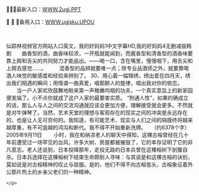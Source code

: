 <p>
	🧄🧄🧄最新入口：<a href="http://www.baidu.com/link?url=6MA2SWnO3Raqke39an_0PUxosM6ZrUGzi1BN9tNnlPW&wd">WWW.2ugj.PPT</a> 
	<p>
		🏯
🏯
🏯备用入口：<a href="http://www.baidu.com/link?url=6MA2SWnO3Raqke39an_0PUxosM6ZrUGzi1BN9tNnlPW&wd">WWW.ugjsku.UPOU</a> 
	</p>
	<p>
		<br />
	</p>
	<p>
		仙踪林视频官方网站入口英文，我的好妈妈1中文字幕HD,我的好妈妈4无删减版韩剧　　曲香型的酒，曲香味较浓，一开瓶就能闻到，而酱香型和清香型的酒香味要靠上腭和舌尖的共同努力才能品出。——喝一口，含在嘴里，慢慢咽下，用舌尖和上腭去感觉……。　　　混香型的品辨就要难一点；除专业品酒师之外，就要靠喝酒人味觉的敏感度和经验来辨别了。
		30、用心着一幅锦绣，绣出爱在四月天，绣出我们相遇的瞬间；用情谱一曲真爱，唱那醉人的旋律，唱出我对你的依恋。
　　当一户人家欢欣鼓舞地盼来第一声稚嫩呜咽的功夫，一个真实意旨上的新家园便发端了。小不点你就成了这户人家的最要害实质。
“狗通人性”，如果的确成立的话，那么人与人之间的交流沟通就应该会更加方便，理解接受就会更多。不然就是对牛弹琴了。当然，艺术天堂的理想与客观存在的现实之间的冲突是永远存在的，也是让人无可奈何的。我知道，有可能艺术、现实与人们之间的隔膜终将越来越厚重，有不可逾越的鸿沟和断代。我不得不开始重新洗牌。　　（约6378个字）　　2005年9月11日
　　小时，我在和纳凉老人的聊天中得知，这棵古榕曾经在几十年前遭受过一场罕见的台风，许多大树、房屋都被摧毁了，它的幸存证明了它的非凡意志。老人还说到，日本投降那年，走投无路的日本兵曾在这棵榕树下剖腹自杀。日本兵选择在这棵榕树下结束生命颇耐人寻味：与其说是和这棵古榕的诀别，莫如说是对古榕精神的叹止与屈服。是的，他们不得不向古榕低头，古榕象征着外公那片热土的乡亲父老们的一种精神。

	</p>
